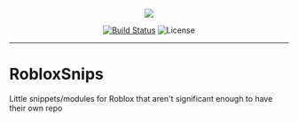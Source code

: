 <p align="center">
  <a href="https://discord.gg/fyeYey62Dm"><img src="https://dcbadge.vercel.app/api/server/fyeYey62Dm"></img></a>
</p>

<p align="center">
  <a href="https://github.com/imavafe/rbxsnips/actions"><img src="https://img.shields.io/github/actions/workflow/status/imavafe/rbxsnips/ci.yaml?branch=main" alt="Build Status"></a>
  <img title="MIT licensed" alt="License" src="https://img.shields.io/github/license/ImAvafe/rbxsnips"></img>
</p>

---

# RobloxSnips

Little snippets/modules for Roblox that aren't significant enough to have their own repo
